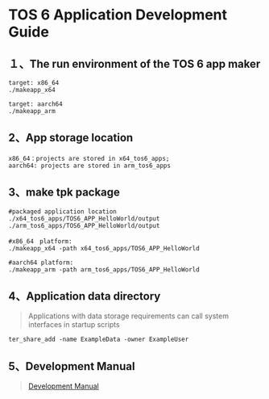 # TOS 6 Application Development Guide

## １、The run environment of the TOS 6 app maker
```shell
target: x86_64 
./makeapp_x64

target: aarch64
./makeapp_arm
```

## 2、App storage location
```
x86_64：projects are stored in x64_tos6_apps; 
aarch64: projects are stored in arm_tos6_apps
```

## 3、make tpk package
```shell
#packaged application location
./x64_tos6_apps/TOS6_APP_HelloWorld/output
./arm_tos6_apps/TOS6_APP_HelloWorld/output

#x86_64　platform:
./makeapp_x64 -path x64_tos6_apps/TOS6_APP_HelloWorld

#aarch64 platform:
./makeapp_arm -path arm_tos6_apps/TOS6_APP_HelloWorld
```

## 4、Application data directory
> Applications with data storage requirements can call system interfaces in startup scripts
```shell
ter_share_add -name ExampleData -owner ExampleUser
```

## 5、Development Manual
> [Development Manual](Manual.md)
